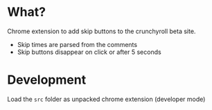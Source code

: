 # What?

Chrome extension to add skip buttons to the crunchyroll beta site.
* Skip times are parsed from the comments
* Skip buttons disappear on click or after 5 seconds

# Development

Load the `src` folder as unpacked chrome extension (developer mode) 
